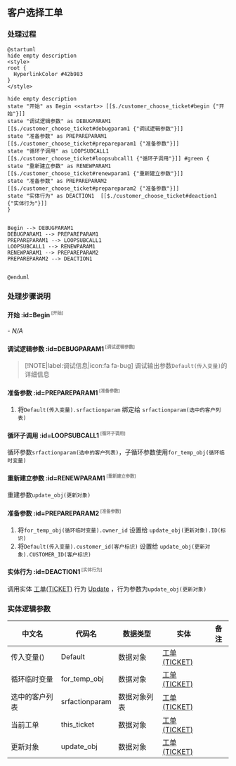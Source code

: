 ## 客户选择工单 <!-- {docsify-ignore-all} -->

   

### 处理过程

```plantuml
@startuml
hide empty description
<style>
root {
  HyperlinkColor #42b983
}
</style>

hide empty description
state "开始" as Begin <<start>> [[$./customer_choose_ticket#begin {"开始"}]]
state "调试逻辑参数" as DEBUGPARAM1  [[$./customer_choose_ticket#debugparam1 {"调试逻辑参数"}]]
state "准备参数" as PREPAREPARAM1  [[$./customer_choose_ticket#prepareparam1 {"准备参数"}]]
state "循环子调用" as LOOPSUBCALL1  [[$./customer_choose_ticket#loopsubcall1 {"循环子调用"}]] #green {
state "重新建立参数" as RENEWPARAM1  [[$./customer_choose_ticket#renewparam1 {"重新建立参数"}]]
state "准备参数" as PREPAREPARAM2  [[$./customer_choose_ticket#prepareparam2 {"准备参数"}]]
state "实体行为" as DEACTION1  [[$./customer_choose_ticket#deaction1 {"实体行为"}]]
}


Begin --> DEBUGPARAM1
DEBUGPARAM1 --> PREPAREPARAM1
PREPAREPARAM1 --> LOOPSUBCALL1
LOOPSUBCALL1 --> RENEWPARAM1
RENEWPARAM1 --> PREPAREPARAM2
PREPAREPARAM2 --> DEACTION1


@enduml
```


### 处理步骤说明

#### 开始 :id=Begin<sup class="footnote-symbol"> <font color=gray size=1>[开始]</font></sup>



*- N/A*
#### 调试逻辑参数 :id=DEBUGPARAM1<sup class="footnote-symbol"> <font color=gray size=1>[调试逻辑参数]</font></sup>



> [!NOTE|label:调试信息|icon:fa fa-bug]
> 调试输出参数`Default(传入变量)`的详细信息


#### 准备参数 :id=PREPAREPARAM1<sup class="footnote-symbol"> <font color=gray size=1>[准备参数]</font></sup>



1. 将`Default(传入变量).srfactionparam` 绑定给  `srfactionparam(选中的客户列表)`

#### 循环子调用 :id=LOOPSUBCALL1<sup class="footnote-symbol"> <font color=gray size=1>[循环子调用]</font></sup>



循环参数`srfactionparam(选中的客户列表)`，子循环参数使用`for_temp_obj(循环临时变量)`
#### 重新建立参数 :id=RENEWPARAM1<sup class="footnote-symbol"> <font color=gray size=1>[重新建立参数]</font></sup>



重建参数```update_obj(更新对象)```
#### 准备参数 :id=PREPAREPARAM2<sup class="footnote-symbol"> <font color=gray size=1>[准备参数]</font></sup>



1. 将`for_temp_obj(循环临时变量).owner_id` 设置给  `update_obj(更新对象).ID(标识)`
2. 将`Default(传入变量).customer_id(客户标识)` 设置给  `update_obj(更新对象).CUSTOMER_ID(客户标识)`

#### 实体行为 :id=DEACTION1<sup class="footnote-symbol"> <font color=gray size=1>[实体行为]</font></sup>



调用实体 [工单(TICKET)](module/ProdMgmt/Ticket.md) 行为 [Update](module/ProdMgmt/Ticket#行为) ，行为参数为`update_obj(更新对象)`



### 实体逻辑参数

|    中文名   |    代码名    |  数据类型    |  实体   |备注 |
| --------| --------| -------- | -------- | --------   |
|传入变量(<i class="fa fa-check"/></i>)|Default|数据对象|[工单(TICKET)](module/ProdMgmt/Ticket.md)||
|循环临时变量|for_temp_obj|数据对象|[工单(TICKET)](module/ProdMgmt/Ticket.md)||
|选中的客户列表|srfactionparam|数据对象列表|[工单(TICKET)](module/ProdMgmt/Ticket.md)||
|当前工单|this_ticket|数据对象|[工单(TICKET)](module/ProdMgmt/Ticket.md)||
|更新对象|update_obj|数据对象|[工单(TICKET)](module/ProdMgmt/Ticket.md)||
